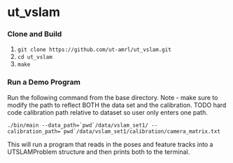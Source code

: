 # ut_vslam

### Clone and Build
1. `git clone https://github.com/ut-amrl/ut_vslam.git` 
1. `cd ut_vslam`
1. `make`

### Run a Demo Program
Run the following command from the base directory. Note - make sure to modify the path to reflect BOTH the data set and the calibration. TODO hard code calibration path relative to dataset so user only enters one path.

    ./bin/main --data_path=`pwd`/data/vslam_set1/ --calibration_path=`pwd`/data/vslam_set1/calibration/camera_matrix.txt

This will run a program that reads in the poses and feature tracks into a UTSLAMProblem structure and then prints both to the terminal.
